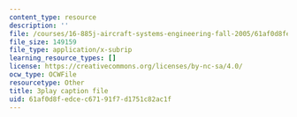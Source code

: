 ```yaml
---
content_type: resource
description: ''
file: /courses/16-885j-aircraft-systems-engineering-fall-2005/61af0d8fedcec67191f7d1751c82ac1f_xJ2H06sseLM.srt
file_size: 149159
file_type: application/x-subrip
learning_resource_types: []
license: https://creativecommons.org/licenses/by-nc-sa/4.0/
ocw_type: OCWFile
resourcetype: Other
title: 3play caption file
uid: 61af0d8f-edce-c671-91f7-d1751c82ac1f
---
```

